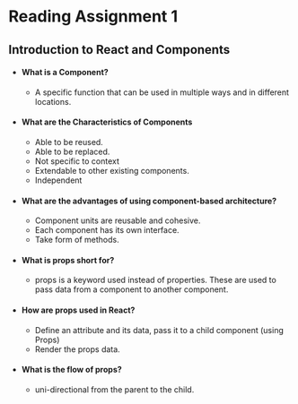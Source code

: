 # Reading Assignment 1
## Introduction to React and Components

- #### What is a Component?
    - A specific function that can be used in multiple ways and in different locations.
- #### What are the Characteristics of Components
    - Able to be reused.
    - Able to be replaced.
    - Not specific to context
    - Extendable to other existing components.
    - Independent
- #### What are the advantages of using component-based architecture?
    - Component units are reusable and cohesive.
    - Each component has its own interface.
    - Take form of methods.

- #### What is props short for?
    - props is a keyword used instead of properties. These are used to pass data from a component to another component.

- #### How are props used in React?
    - Define an attribute and its data, pass it to a child component (using Props)
    - Render the props data.

- #### What is the flow of props?
    - uni-directional from the parent to the child.